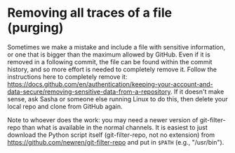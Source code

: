 # Removing all traces of a file (purging)

Sometimes we make a mistake and include a file with sensitive information, or one that is bigger than the maximum allowed by GitHub.
Even if it is removed in a following commit, the file can be found within the commit history, and so more effort is needed to completely remove it.
Follow the instructions here to completely remove it: <https://docs.github.com/en/authentication/keeping-your-account-and-data-secure/removing-sensitive-data-from-a-repository>.
If it doesn't make sense, ask Sasha or someone else running Linux to do this, then delete your local repo and clone from GitHub again.

Note to whoever does the work: you may need a newer version of git-filter-repo than what is available in the normal channels.
It is easiest to just download the Python script itself (git-filter-repo, not no extension) from <https://github.com/newren/git-filter-repo> and put in `$PATH` (e.g., "/usr/bin").


